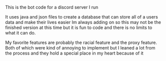 This is the bot code for a discord server I run

It uses java and json files to create a database that can store all of a users data and make their lives easier
Im always adding on so this may not be the finished version at this time but it is fun to code and there is no limits to what it can do. 

My favorite features are probably the racial feature and the proxy feature. Both of which were kind of annoying to implement but I leaned a lot from the process and they hold a special place in my heart because of it
